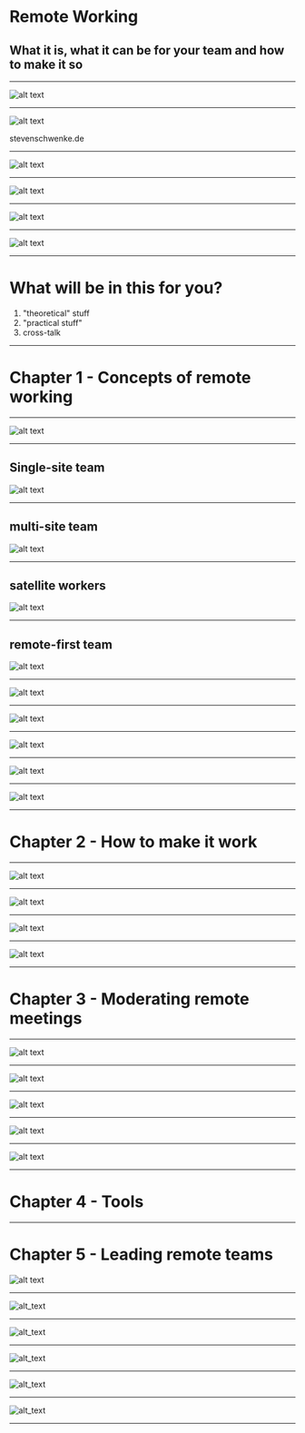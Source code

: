 <!-- Chapter 00 -->
# Remote Working
## What it is, what it can be for your team and how to make it so

---

![alt text](intro.jpg)

---
![alt text](steven5.jpg)

stevenschwenke.de

---
![alt text](commutingToWolfsburg.png)

---

![alt text](vpl2016.png)

---

![alt text](terasa7.jpg)

---

![alt text](terasa2.jpg)

---

# What will be in this for you?
1. "theoretical" stuff
1. "practical stuff"
1. cross-talk
 
---

# Chapter 1 - Concepts of remote working

---

![alt text](someDefinitions.png)

---

## Single-site team
![alt text](singleSideTeam.png)

---

## multi-site team
![alt text](multiSideTeam.png)

---

## satellite workers
![alt text](satelliteWorkers.png)

---

## remote-first team
![alt text](remoteFirstTeam.png)

---

![alt text](futureIsAlreadyHere.png)

---

![alt text](noSilverBullet.png)

---

![alt text](remoteWorkingHasToBeLearned.png)

---

![alt text](reputation.png)

---

![alt text](whatWillYouMakeOfThis.png)

---

# Chapter 2 - How to make it work

---

![alt text](contextOfRemoteWorking.png)

---


![alt text](prepareYourself.jpg)

---

![alt text](contextOfRemoteWorking.png)

---

![alt text](contextOfRemoteWorkingInBusiness.png)

---

# Chapter 3 - Moderating remote meetings

---

![alt text](phasesOfAMeeting.png)

---

![alt text](meetingBefore.png)

---

![alt text](meetingDuring.png)

---

![alt text](meetingAfter.png)

---

![alt text](locationsLayout.png)

---

# Chapter 4 - Tools

---

# Chapter 5 - Leading remote teams
![alt text](1280px-Bell_X-1_46-062_(in_flight).jpg)

---

![alt_text](trustEquation.png)

---

![alt_text](deleteDelegateDo.png)

---

![alt_text](because.png)

---

![alt_text](one-on-ones.png)

---

![alt_text](connectingCustomer.png)

---